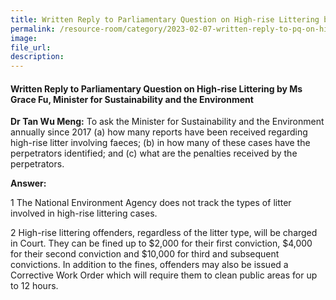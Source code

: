 ```yaml
---  
title: Written Reply to Parliamentary Question on High-rise Littering by Ms Grace Fu, Minister for Sustainability and the Environment
permalink: /resource-room/category/2023-02-07-written-reply-to-pq-on-high-rise-littering.md
image:  
file_url:  
description:  
---  
```

#### Written Reply to Parliamentary Question on High-rise Littering by Ms Grace Fu, Minister for Sustainability and the Environment

**Dr Tan Wu Meng:** To ask the Minister for Sustainability and the Environment annually since 2017 (a) how many reports have been received regarding high-rise litter involving faeces; (b) in how many of these cases have the perpetrators identified; and (c) what are the penalties received by the perpetrators.

**Answer:**

1 The National Environment Agency does not track the types of litter involved in high-rise littering cases.

2 High-rise littering offenders, regardless of the litter type, will be charged in Court. They can be fined up to $2,000 for their first conviction, $4,000 for their second conviction and $10,000 for third and subsequent convictions. In addition to the fines, offenders may also be issued a Corrective Work Order which will require them to clean public areas for up to 12 hours.
